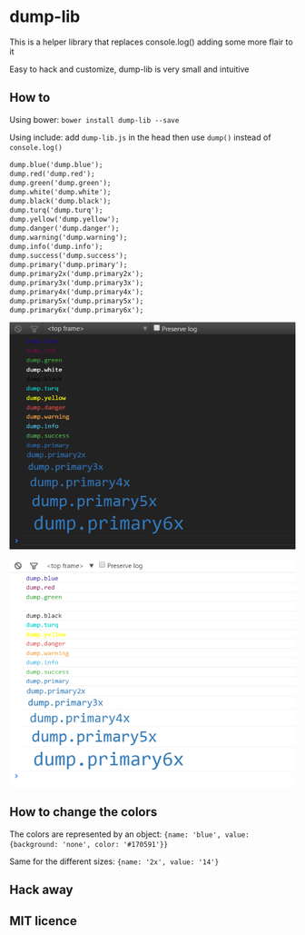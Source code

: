# dump-lib

This is a helper library that replaces console.log() adding some more flair to it

Easy to hack and customize, dump-lib is very small and intuitive


## How to

Using bower: `bower install dump-lib --save`

Using include: add `dump-lib.js` in the head then use `dump()` instead of `console.log()`

```
dump.blue('dump.blue');
dump.red('dump.red');
dump.green('dump.green');
dump.white('dump.white');
dump.black('dump.black');
dump.turq('dump.turq');
dump.yellow('dump.yellow');
dump.danger('dump.danger');
dump.warning('dump.warning');
dump.info('dump.info');
dump.success('dump.success');
dump.primary('dump.primary');
dump.primary2x('dump.primary2x');
dump.primary3x('dump.primary3x');
dump.primary4x('dump.primary4x');
dump.primary5x('dump.primary5x');
dump.primary6x('dump.primary6x');
```

![Image of Yaktocat](https://github.com/patrioticcow/dump-lib/blob/master/img/screen_a.png)

![Image of Yaktocat](https://github.com/patrioticcow/dump-lib/blob/master/img/screen_b.png)

## How to change the colors

The colors are represented by an object: `{name: 'blue', value: {background: 'none', color: '#170591'}}` 

Same for the different sizes: `{name: '2x', value: '14'}` 

## Hack away

## MIT licence
